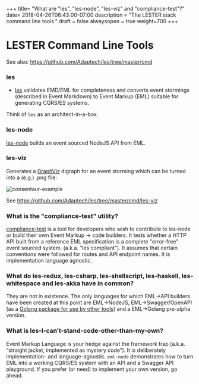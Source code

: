 +++
title= "What are \"les\", \"les-node\", \"les-viz\" and \"compliance-test\"?"
date= 2018-04-26T06:43:00-07:00
description = "The LESTER stack command line tools."
draft = false
alwaysopen = true
weight=700
+++

# LESTER Command Line Tools

See also: https://github.com/Adaptech/les/tree/master/cmd

### les

 - [les](https://github.com/Adaptech/les/tree/master/cmd/les) validates EMD/EML for completeness and converts event stormings (described in Event Markdown) to Event Markup (EML) suitable for generating CQRS/ES systems.

Think of ```les``` as an architect-in-a-box.

### les-node

[les-node](https://github.com/Adaptech/les/tree/master/cmd/les-node) builds an event sourced NodeJS API from EML.

### les-viz

Generates a [GraphViz](http://www.graphviz.org/) digraph for an event storming which can be turned into a (e.g.) .png file:

![consentaur-example](/faq/consentaur-example.png)

See https://github.com/Adaptech/les/tree/master/cmd/les-viz

### What is the "compliance-test" utility?

[compliance-test](https://github.com/Adaptech/les/tree/master/cmd/compliance-test) is a tool for developers who wish to contribute to les-node or build their own Event Markup -> <your programming language here> code builders. It tests whether a HTTP API built from a reference EML specification is a complete "error-free" event sourced system. (a.k.a. “les compliant”). It assumes that certain conventions were followed for routes and API endpoint names. It is implementation language agnostic.

### What do les-redux, les-csharp, les-shellscript, les-haskell, les-whitespace and les-akka have in common?

They are not in existence. The only languages for which EML->API builders have been created at this point are EML->NodeJS, EML->Swagger/OpenAPI (as a [Golang package for use by other tools](https://github.com/Adaptech/les/tree/master/pkg/eml/generate/openapi)) and a EML->Golang pre-alpha version.

### What is les-I-can’t-stand-code-other-than-my-own?

Event Markup Language is your hedge against the framework trap (a.k.a. “straight jacket, implemented as mystery code”). It is deliberately implementation- and language-agnostic. ```eml-node``` demonstrates how to turn EML into a working CQRS/ES system with an API and a Swagger API playground. If you prefer (or need) to implement your own version, go ahead.
